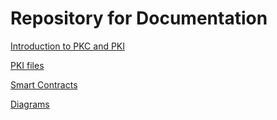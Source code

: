 
# Repository for Documentation

[Introduction to PKC and PKI](https://github.com/prgazevedo/DLT_Masters/wiki)

[PKI files](https://github.com/prgazevedo/DLT_Masters/tree/master/Certificates)

[Smart Contracts](https://github.com/prgazevedo/DLT_Masters/tree/master/SCM_SmartContracts)

[Diagrams](https://github.com/prgazevedo/DLT_Masters/tree/master/Diagrams)
